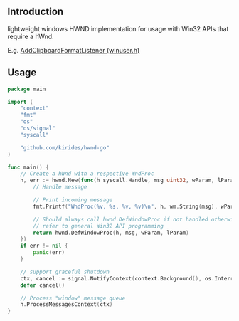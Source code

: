 ## Introduction

lightweight windows HWND implementation for usage with Win32 APIs that require a hWnd.

E.g. [AddClipboardFormatListener (winuser.h)](https://docs.microsoft.com/en-us/windows/win32/api/winuser/nf-winuser-addclipboardformatlistener)

## Usage

```go
package main

import (
    "context"
    "fmt"
    "os"
    "os/signal"
    "syscall"

    "github.com/kirides/hwnd-go"
)

func main() {
    // Create a hWnd with a respective WndProc
    h, err := hwnd.New(func(h syscall.Handle, msg uint32, wParam, lParam uintptr) uintptr {
        // Handle message

        // Print incoming message
        fmt.Printf("WndProc(%v, %s, %v, %v)\n", h, wm.String(msg), wParam, lParam)

        // Should always call hwnd.DefWindowProc if not handled otherwise
        // refer to general Win32 API programming
        return hwnd.DefWindowProc(h, msg, wParam, lParam)
    })
    if err != nil {
        panic(err)
    }

    // support graceful shutdown
    ctx, cancel := signal.NotifyContext(context.Background(), os.Interrupt, os.Kill)
    defer cancel()

    // Process "window" message queue
    h.ProcessMessagesContext(ctx)
}
```